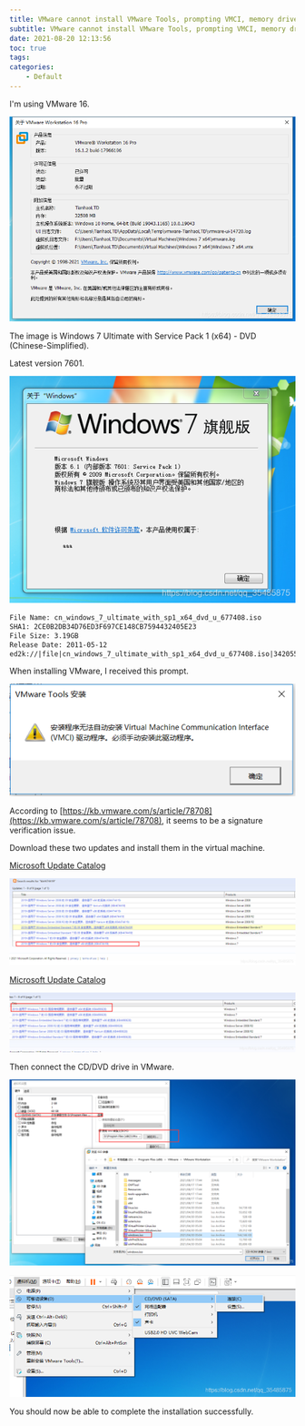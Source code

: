 ```yaml
---
title: VMware cannot install VMware Tools, prompting VMCI, memory driver
subtitle: VMware cannot install VMware Tools, prompting VMCI, memory driver
date: 2021-08-20 12:13:56
toc: true
tags: 
categories: 
    - Default
---
```


I'm using VMware 16.

![img](https://raw.githubusercontent.com/eric-gitta-moore/eric-gitta-moore.github.io/main/static/images/20210820120717730.png)

The image is Windows 7 Ultimate with Service Pack 1 (x64) - DVD (Chinese-Simplified).

Latest version 7601.

![img](https://raw.githubusercontent.com/eric-gitta-moore/eric-gitta-moore.github.io/main/static/images/20210820120832952.png)

```
File Name: cn_windows_7_ultimate_with_sp1_x64_dvd_u_677408.iso
SHA1: 2CE0B2DB34D76ED3F697CE148CB7594432405E23
File Size: 3.19GB
Release Date: 2011-05-12
ed2k://|file|cn_windows_7_ultimate_with_sp1_x64_dvd_u_677408.iso|3420557312|B58548681854236C7939003B583A8078|/
```

When installing VMware, I received this prompt.

![img](https://raw.githubusercontent.com/eric-gitta-moore/eric-gitta-moore.github.io/main/static/images/211be5072aba99fda55111d2c31fcdf9.png)

According to [https://kb.vmware.com/s/article/78708](https://kb.vmware.com/s/article/78708), it seems to be a signature verification issue.

Download these two updates and install them in the virtual machine.

[Microsoft Update Catalog](https://www.catalog.update.microsoft.com/search.aspx?q=kb4474419)

![img](https://raw.githubusercontent.com/eric-gitta-moore/eric-gitta-moore.github.io/main/static/images/20210820121051189.png)

[Microsoft Update Catalog](https://www.catalog.update.microsoft.com/search.aspx?q=4490628)

![img](https://raw.githubusercontent.com/eric-gitta-moore/eric-gitta-moore.github.io/main/static/images/20210820121103198.png)

Then connect the CD/DVD drive in VMware.

![img](https://raw.githubusercontent.com/eric-gitta-moore/eric-gitta-moore.github.io/main/static/images/20210820121218761.png)

![img](https://raw.githubusercontent.com/eric-gitta-moore/eric-gitta-moore.github.io/main/static/images/20210820121232724.png)

You should now be able to complete the installation successfully.
